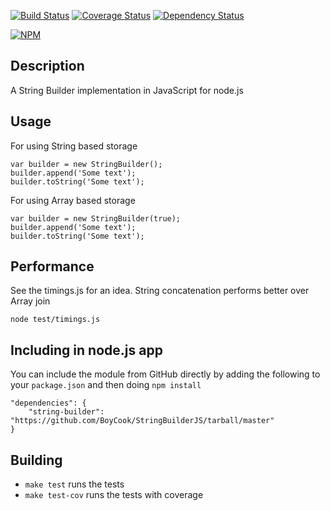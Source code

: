 [![Build Status](https://travis-ci.org/BoyCook/StringBuilderJS.png?branch=master)](https://travis-ci.org/BoyCook/StringBuilderJS)
[![Coverage Status](https://coveralls.io/repos/BoyCook/StringBuilderJS/badge.png)](https://coveralls.io/r/BoyCook/StringBuilderJS)
[![Dependency Status](https://gemnasium.com/BoyCook/CDaaS.png)](https://gemnasium.com/BoyCook/StringBuilderJS)

[![NPM](https://nodei.co/npm/string-builder.png?downloads=true)](https://nodei.co/npm/string-builder) 

## Description
A String Builder implementation in JavaScript for node.js

## Usage

For using String based storage

    var builder = new StringBuilder();
    builder.append('Some text');
    builder.toString('Some text');

For using Array based storage

    var builder = new StringBuilder(true);
    builder.append('Some text');
    builder.toString('Some text');

## Performance
See the timings.js for an idea. String concatenation performs better over Array join

    node test/timings.js

## Including in node.js app

You can include the module from GitHub directly by adding the following to your `package.json` and then doing `npm install`

    "dependencies": {
        "string-builder": "https://github.com/BoyCook/StringBuilderJS/tarball/master"
    }

## Building
* `make test` runs the tests
* `make test-cov` runs the tests with coverage